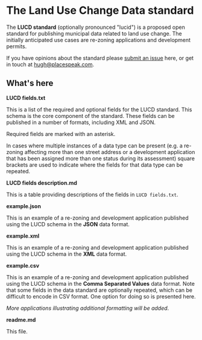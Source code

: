 # The Land Use Change Data standard

The **LUCD standard** (optionally pronounced "lucid") is a proposed open standard for publishing municipal data related to land use change. The initially anticipated use cases are re-zoning applications and development permits.

If you have opinions about the standard please [submit an issue](https://github.com/PlaceSpeak/LUCD/issues) here, or get in touch at <hugh@placespeak.com>.

## What's here

**LUCD fields.txt**

This is a list of the required and optional fields for the LUCD standard. This schema is the core component of the standard. These fields can be published in a number of formats, including XML and JSON.

Required fields are marked with an asterisk. 

In cases where multiple instances of a data type can be present (e.g. a re-zoning affecting more than one street address or a development application that has been assigned more than one status during its assessment) square brackets are used to indicate where the fields for that data type can be repeated.

**LUCD fields description.md**

This is a table providing descriptions of the fields in `LUCD fields.txt`.

**example.json**

This is an example of a re-zoning and development application published using the LUCD schema in the **JSON** data format.

**example.xml**

This is an example of a re-zoning and development application published using the LUCD schema in the **XML** data format.

**example.csv**

This is an example of a re-zoning and development application published using the LUCD schema in the **Comma Separated Values** data format. Note that some fields in the data standard are optionally repeated, which can be difficult to encode in CSV format. One option for doing so is presented here.

*More applications illustrating additional formatting will be added*.

**readme.md**

This file.
